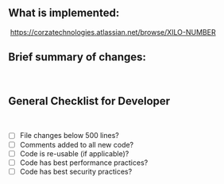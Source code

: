 ## What is implemented:

​
https://corzatechnologies.atlassian.net/browse/XILO-NUMBER

## Brief summary of changes:

​

## General Checklist for Developer

​

- [ ] File changes below 500 lines?
- [ ] Comments added to all new code?
- [ ] Code is re-usable (if applicable)?
- [ ] Code has best performance practices?
- [ ] Code has best security practices?
